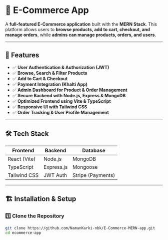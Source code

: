 # 🛒 E-Commerce App

A **full-featured E-Commerce application** built with the **MERN Stack**. This platform allows users to **browse products, add to cart, checkout, and manage orders**, while **admins can manage products, orders, and users**.

---

## 🚀 Features

- ✅ **User Authentication & Authorization (JWT)**
- ✅ **Browse, Search & Filter Products**
- ✅ **Add to Cart & Checkout**
- ✅ **Payment Integration (Khalti App)**
- ✅ **Admin Dashboard for Product & Order Management**
- ✅ **Secure Backend with Node.js, Express & MongoDB**
- ✅ **Optimized Frontend using Vite & TypeScript**
- ✅ **Responsive UI with Tailwind CSS**
- ✅ **Order Tracking & User Profile Management**

---

## 🛠️ Tech Stack

| Frontend       | Backend    | Database |
| -------------  | ---------  | -------- |
| React (Vite)   | Node.js    | MongoDB  |
| TypeScript     | Express.js | Mongoose |
| Tailwind CSS   | JWT Auth   | Stripe (Payments) |

---

## 🏗️ Installation & Setup

### **1️⃣ Clone the Repository**
```sh
git clone https://github.com/NamanKarki-nbk/E-Commerce-MERN-app.git
cd ecommerce-app
